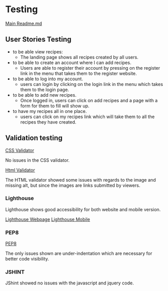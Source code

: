 # Testing

[Main Readme.md](./README.md)

## User Stories Testing

- to be able view recipes:
    - The landing page shows all recipes created by all users.
- to be able to create an account where I can add recipes.
    - Users are able to register their account by pressing on the register link in the menu that takes them to the register website.
- to be able to log into my account.
    - users can login by clicking on the login link in the menu which takes them to the login page.
- to be able to add new recipes.
    - Once logged in, users can click on add recipes and a page with a form for them to fill will show up.
- to have my recipes all in one place.
    - users can click on my recipes link which will take them to all the recipes they have created.

 ## Validation testing

[CSS Validator](assets/Css_validator.png)

No issues in the CSS validator.

[Html Validator](assets/html_validator.png)

The HTML validator showed some issues with regards to the image and missing alt, but since the images are links submitted by viewers.

 ### Lighthouse

 Lighthouse shows good accessibility for both website and mobile version.

 [Lighthouse Webpage](assets/lighthouse-website.png)
 [Lighthouse Mobile](assets/lighthouse-mobile.png)

### PEP8

 [PEP8](assets/pep8.png)

 The only issues shown are under-indentation which are necessary for better code visibility.

### JSHINT

JShint showed no issues with the javascript and jquery code.